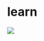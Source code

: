 # learn


<a href="https://996.icu"><img src="https://img.shields.io/badge/link-996.icu-red.svg"></a>
